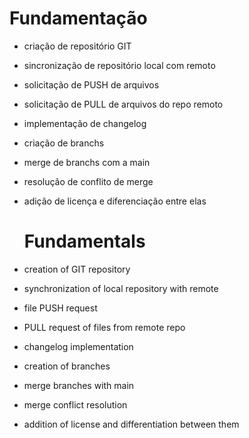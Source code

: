 # Fundamentação
- criação de repositório GIT
- sincronização de repositório local com remoto
- solicitação de PUSH de arquivos
- solicitação de PULL de arquivos do repo remoto
- implementação de changelog
- criação de branchs
- merge de branchs com a main
- resolução de conflito de merge
- adição de licença e diferenciação entre elas


  # Fundamentals
- creation of GIT repository
- synchronization of local repository with remote
- file PUSH request
- PULL request of files from remote repo
- changelog implementation
- creation of branches
- merge branches with main
- merge conflict resolution
- addition of license and differentiation between them

